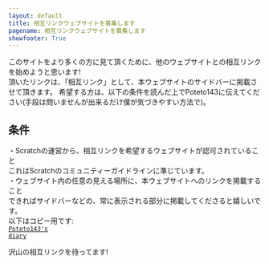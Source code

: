 ```yaml
---
layout: default
title: 相互リンクウェブサイトを募集します
pagename: 相互リンクウェブサイトを募集します
showfooter: True
---
```

このサイトをより多くの方に見て頂くために、他のウェブサイトとの相互リンクを始めようと思います!<br>
頂いたリンクは、「相互リンク」として、本ウェブサイトのサイドバーに掲載させて頂きます。
希望する方は、以下の条件を読んだ上でPoteto143に伝えてください(手段は問いませんが出来るだけ僕が気づきやすい方法で)。
## 条件
・Scratchの運営から、相互リンクを希望するウェブサイトが認可されていること<br>
これはScratchのコミュニティーガイドラインに準じています。<br>
・ウェブサイト内の任意の見える場所に、本ウェブサイトへのリンクを掲載すること<br>
できればサイドバーなどの、常に表示される部分に掲載してくださると嬉しいです。<br>
以下はコピー用です:
<code>
<a href="https://poteto143.github.io/Poteto143s_diary/">Poteto143's diary</a>
</code>

沢山の相互リンクを待ってます!
